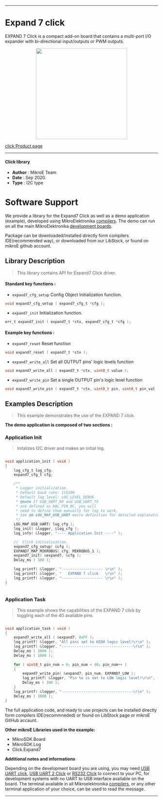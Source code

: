 
---
# Expand 7 click

EXPAND 7 Click is a compact add-on board that contains a multi-port I/O expander with bi-directional input/outputs or PWM outputs.

<p align="center">
  <img src="https://download.mikroe.com/images/click_for_ide/expand7_click.png" height=300px>
</p>


[click Product page](https://www.mikroe.com/expand-7-click)

---


#### Click library 

- **Author**        : MikroE Team
- **Date**          : Sep 2020.
- **Type**          : I2C type


# Software Support

We provide a library for the Expand7 Click 
as well as a demo application (example), developed using MikroElektronika 
[compilers](https://shop.mikroe.com/compilers). 
The demo can run on all the main MikroElektronika [development boards](https://shop.mikroe.com/development-boards).

Package can be downloaded/installed directly form compilers IDE(recommended way), or downloaded from our LibStock, or found on mikroE github account. 

## Library Description

> This library contains API for Expand7 Click driver.

#### Standard key functions :

- `expand7_cfg_setup` Config Object Initialization function.
```c
void expand7_cfg_setup ( expand7_cfg_t *cfg ); 
```

- `expand7_init` Initialization function.
```c
err_t expand7_init ( expand7_t *ctx, expand7_cfg_t *cfg );
```

#### Example key functions :

- `expand7_reset` Reset function
```c
void expand7_reset ( expand7_t *ctx );
```

- `expand7_write_all` Set all OUTPUT pins' logic levels function
```c
void expand7_write_all ( expand7_t *ctx, uint8_t value );
```

- `expand7_write_pin` Set a single OUTPUT pin's logic level function
```c
void expand7_write_pin ( expand7_t *ctx, uint8_t pin, uint8_t pin_val );
```

## Examples Description

> This example demonstrates the use of the EXPAND 7 click.

**The demo application is composed of two sections :**

### Application Init 

> Initalizes I2C driver and makes an initial log.

```c

void application_init ( void )
{
    log_cfg_t log_cfg;
    expand7_cfg_t cfg;

    /** 
     * Logger initialization.
     * Default baud rate: 115200
     * Default log level: LOG_LEVEL_DEBUG
     * @note If USB_UART_RX and USB_UART_TX 
     * are defined as HAL_PIN_NC, you will 
     * need to define them manually for log to work. 
     * See @b LOG_MAP_USB_UART macro definition for detailed explanation.
     */
    LOG_MAP_USB_UART( log_cfg );
    log_init( &logger, &log_cfg );
    log_info( &logger, "---- Application Init ----" );

    //  Click initialization.
    expand7_cfg_setup( &cfg );
    EXPAND7_MAP_MIKROBUS( cfg, MIKROBUS_1 );
    expand7_init( &expand7, &cfg );
    Delay_ms ( 100 );
    
    log_printf( &logger, "------------------- \r\n" );
    log_printf( &logger, "   EXPAND 7 click   \r\n" );
    log_printf( &logger, "------------------- \r\n" );
}
  
```

### Application Task

> This example shows the capabilities of the EXPAND 7 click by toggling each of the 40 available pins.

```c

void application_task ( void )
{
    expand7_write_all ( &expand7, 0xFF );
    log_printf( &logger, "All pins set to HIGH logic level!\r\n" );
    log_printf( &logger, "---------------------------------\r\n" );
    Delay_ms ( 1000 );
    Delay_ms ( 1000 );
    
    for ( uint8_t pin_num = 0; pin_num < 40; pin_num++ )
    {
        expand7_write_pin( &expand7, pin_num, EXPAND7_LOW );
        log_printf( &logger, "Pin %u is set to LOW logic level!\r\n", ( uint16_t ) pin_num );
        Delay_ms ( 300 );
    }
    log_printf( &logger, "---------------------------------\r\n" );
    Delay_ms ( 1000 );
} 

```

The full application code, and ready to use projects can be  installed directly form compilers IDE(recommneded) or found on LibStock page or mikroE GitHub accaunt.

**Other mikroE Libraries used in the example:** 

- MikroSDK.Board
- MikroSDK.Log
- Click.Expand7

**Additional notes and informations**

Depending on the development board you are using, you may need 
[USB UART click](https://shop.mikroe.com/usb-uart-click), 
[USB UART 2 Click](https://shop.mikroe.com/usb-uart-2-click) or 
[RS232 Click](https://shop.mikroe.com/rs232-click) to connect to your PC, for 
development systems with no UART to USB interface available on the board. The 
terminal available in all Mikroelektronika 
[compilers](https://shop.mikroe.com/compilers), or any other terminal application 
of your choice, can be used to read the message.



---
